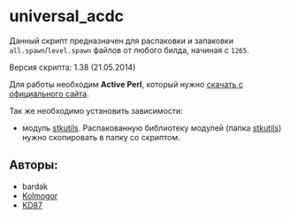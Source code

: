 # universal_acdc
Данный скрипт предназначен для распаковки и запаковки `all.spawn`/`level.spawn` файлов от любого билда, начиная с `1265`.

Версия скрипта:
1.38 (21.05.2014)

Для работы необходим **Active Perl**, который нужно [скачать с официального сайта](https://www.activestate.com/products/perl/downloads/).

Так же необходимо установить зависимости:
 - модуль [stkutils](https://github.com/X-Ray-Engine-STALKER/stkutils). Распакованную библиотеку модулей (папка [stkutils](https://github.com/X-Ray-Engine-STALKER/stkutils/tree/master/stkutils)) нужно скопировать в папку со скриптом.

## Авторы:
 - bardak
 - [Kolmogor](https://www.amk-team.ru/forum/profile/2891-kolmogor/)
 - [KD87](https://www.amk-team.ru/forum/profile/11696-kd87/)
